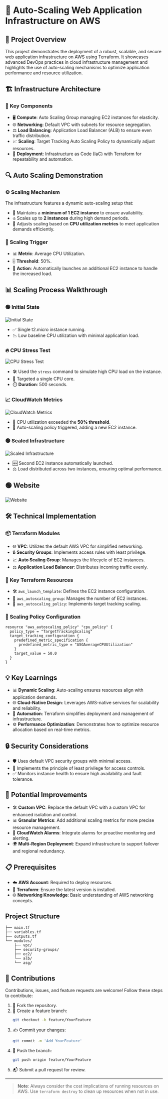# 🚀 Auto-Scaling Web Application Infrastructure on AWS

## 🌟 Project Overview

This project demonstrates the deployment of a robust, scalable, and secure web application infrastructure on AWS using Terraform. It showcases advanced DevOps practices in cloud infrastructure management and highlights the use of auto-scaling mechanisms to optimize application performance and resource utilization.

## 🏗️ Infrastructure Architecture

### 🔑 Key Components

- 🖥️ **Compute**: Auto Scaling Group managing EC2 instances for elasticity.
- 🌐 **Networking**: Default VPC with subnets for resource segregation.
- ⚖️ **Load Balancing**: Application Load Balancer (ALB) to ensure even traffic distribution.
- 📈 **Scaling**: Target Tracking Auto Scaling Policy to dynamically adjust resources.
- 📜 **Deployment**: Infrastructure as Code (IaC) with Terraform for repeatability and automation.

## 🔍 Auto Scaling Demonstration

### ⚙️ Scaling Mechanism

The infrastructure features a dynamic auto-scaling setup that:

- 🚦 Maintains a **minimum of 1 EC2 instance** to ensure availability.
- 🔝 Scales up to **2 instances** during high demand periods.
- 🎯 Adjusts scaling based on **CPU utilization metrics** to meet application demands efficiently.

### 🚀 Scaling Trigger

- 📊 **Metric**: Average CPU Utilization.
- 🎚️ **Threshold**: 50%.
- 🔄 **Action**: Automatically launches an additional EC2 instance to handle the increased load.

## 📊 Scaling Process Walkthrough

### 🟢 Initial State

![Initial State](img/Single%20instance.png)

- ✅ Single t2.micro instance running.
- 📉 Low baseline CPU utilization with minimal application load.

### 🔥 CPU Stress Test

![CPU Stress Test](img/stress.png)

- 🛠️ Used the `stress` command to simulate high CPU load on the instance.
- 🎯 Targeted a single CPU core.
- ⏱️ **Duration**: 500 seconds.

### 📈 CloudWatch Metrics

![CloudWatch Metrics](img/Cloudwatch%20metric.png)

- 🚨 CPU utilization exceeded the **50% threshold**.
- 🔄 Auto-scaling policy triggered, adding a new EC2 instance.

### 🟢 Scaled Infrastructure

![Scaled Infrastructure](img/ASG%20activated.png)

- 🆕 Second EC2 instance automatically launched.
- ⚖️ Load distributed across two instances, ensuring optimal performance.

## 🟢 Website

![Website](img/website.png)

## 🛠️ Technical Implementation

### 📦 Terraform Modules

- 🌐 **VPC**: Utilizes the default AWS VPC for simplified networking.
- 🔒 **Security Groups**: Implements access rules with least privilege.
- 📈 **Auto Scaling Group**: Manages the lifecycle of EC2 instances.
- ⚖️ **Application Load Balancer**: Distributes incoming traffic evenly.

### 🔑 Key Terraform Resources

- 🛠️ `aws_launch_template`: Defines the EC2 instance configuration.
- 🔄 `aws_autoscaling_group`: Manages the number of EC2 instances.
- 🎯 `aws_autoscaling_policy`: Implements target tracking scaling.

### 🚀 Scaling Policy Configuration

```hcl
resource "aws_autoscaling_policy" "cpu_policy" {
  policy_type = "TargetTrackingScaling"
  target_tracking_configuration {
    predefined_metric_specification {
      predefined_metric_type = "ASGAverageCPUUtilization"
    }
    target_value = 50.0
  }
}
```

## 💡 Key Learnings

- 📊 **Dynamic Scaling**: Auto-scaling ensures resources align with application demands.
- 🌐 **Cloud-Native Design**: Leverages AWS-native services for scalability and reliability.
- 🤖 **Automation**: Terraform simplifies deployment and management of infrastructure.
- ⚙️ **Performance Optimization**: Demonstrates how to optimize resource allocation based on real-time metrics.

## 🔒 Security Considerations

- 🛡️ Uses default VPC security groups with minimal access.
- 🔐 Implements the principle of least privilege for access controls.
- ✅ Monitors instance health to ensure high availability and fault tolerance.

## 🌟 Potential Improvements

- 🛠️ **Custom VPC**: Replace the default VPC with a custom VPC for enhanced isolation and control.
- 📊 **Granular Metrics**: Add additional scaling metrics for more precise resource management.
- 🚨 **CloudWatch Alarms**: Integrate alarms for proactive monitoring and alerting.
- 🌍 **Multi-Region Deployment**: Expand infrastructure to support failover and regional redundancy.

## 📋 Prerequisites

- ☁️ **AWS Account**: Required to deploy resources.
- 📜 **Terraform**: Ensure the latest version is installed.
- 🌐 **Networking Knowledge**: Basic understanding of AWS networking concepts.

## Project Structure

```
├── main.tf
├── variables.tf
├── outputs.tf
└── modules/
    ├── vpc/
    ├── security-groups/
    ├── ec2/
    └── alb/
    └── asg/
```

## 🤝 Contributions

Contributions, issues, and feature requests are welcome! Follow these steps to contribute:

1. 🍴 Fork the repository.
2. 🌱 Create a feature branch:
   ```bash
   git checkout -b feature/YourFeature
   ```
3. ✍️ Commit your changes:
   ```bash
   git commit -m 'Add YourFeature'
   ```
4. 🚀 Push the branch:
   ```bash
   git push origin feature/YourFeature
   ```
5. 📬 Submit a pull request for review.

---

> **Note**: Always consider the cost implications of running resources on AWS. Use `terraform destroy` to clean up resources when not in use.
